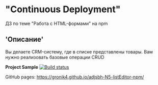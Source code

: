 # "Continuous Deployment"
ДЗ по теме "Работа с HTML-формами" на npm 
## 'Описание'
Вы делаете CRM-систему, где в списке представлены товары. Вам нужно реализовать базовые операции CRUD
  
**Project Sample** [![Build status](https://ci.appveyor.com/api/projects/status/e9bkx407n3vmnm3k?svg=true)](https://ci.appveyor.com/project/Gronik4/adjsbh-n5-listeditor-npm)  

GitHub pages: https://gronik4.github.io/adjsbh-N5-listEditor-npm/
